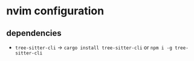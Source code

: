 # nvim configuration

## dependencies
- `tree-sitter-cli` -> `cargo install tree-sitter-cli` or `npm i -g tree-sitter-cli`

